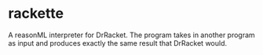 # rackette
A reasonML interpreter for DrRacket. The program takes in another program as input and produces exactly the same result that DrRacket would.
